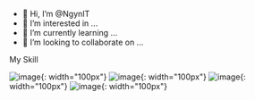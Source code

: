- 👋 Hi, I’m @NgynIT
- 👀 I’m interested in ...
- 🌱 I’m currently learning ...
- 💞️ I’m looking to collaborate on ...

  
My Skill


![image](https://github.com/NgynIT/NgynIT/assets/140426009/960f2160-89ce-4655-b468-8080255555db){: width="100px"}
![image](https://github.com/NgynIT/NgynIT/assets/140426009/419dbd60-e77a-425f-beeb-ebd7510c960a){: width="100px"}
![image](https://github.com/NgynIT/NgynIT/assets/140426009/06dc2283-0196-4ef2-8e93-6c715314daed){: width="100px"}
![image](https://github.com/NgynIT/NgynIT/assets/140426009/0e2aefea-50e6-43c7-9296-f583167747ee){: width="100px"}



